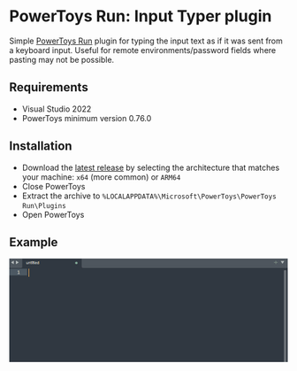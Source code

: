 # PowerToys Run: Input Typer plugin

Simple [PowerToys Run](https://learn.microsoft.com/windows/powertoys/run) plugin for typing the input text as if it was sent from a keyboard input. 
Useful for remote environments/password fields where pasting may not be possible.

## Requirements

- Visual Studio 2022
- PowerToys minimum version 0.76.0

## Installation

- Download the [latest release](https://github.com/CoreyHayward/PowerToys-Run-InputTyper/releases/) by selecting the architecture that matches your machine: `x64` (more common) or `ARM64`
- Close PowerToys
- Extract the archive to `%LOCALAPPDATA%\Microsoft\PowerToys\PowerToys Run\Plugins`
- Open PowerToys

## Example
![InputTyper Demonstration](/images/InputTyper.gif)